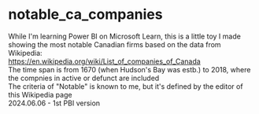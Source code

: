 # notable_ca_companies
While I'm learning Power BI on Microsoft Learn, this is a little toy I made showing the most notable Canadian firms based on the data from Wikipedia:  
https://en.wikipedia.org/wiki/List_of_companies_of_Canada  
The time span is from 1670 (when Hudson's Bay was estb.) to 2018, where the compnies in active or defunct are included  
The criteria of "Notable" is known to me, but it's defined by the editor of this Wikipedia page  
2024.06.06 - 1st PBI version  
